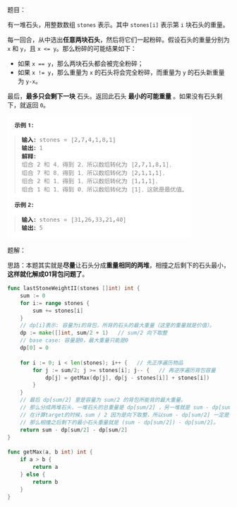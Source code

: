 题目：

有一堆石头，用整数数组 `stones` 表示。其中 `stones[i]` 表示第 `i` 块石头的重量。

每一回合，从中选出**任意两块石头**，然后将它们一起粉碎。假设石头的重量分别为 `x` 和 `y`，且 `x <= y`。那么粉碎的可能结果如下：

- 如果 `x == y`，那么两块石头都会被完全粉碎；
- 如果 `x != y`，那么重量为 `x` 的石头将会完全粉碎，而重量为 `y` 的石头新重量为 `y-x`。

最后，**最多只会剩下一块** 石头。返回此石头 **最小的可能重量** 。如果没有石头剩下，就返回 `0`。

<img src="2.最后一块石头的重量II.assets/image-20231020144528963.png" alt="image-20231020144528963" style="zoom:50%;" />



题解：

思路：本题其实就是**尽量**让石头分成**重量相同的两堆**，相撞之后剩下的石头最小，**这样就化解成01背包问题了**。

```go
func lastStoneWeightII(stones []int) int {
    sum := 0
    for i:= range stones {
        sum += stones[i]
    }
    // dp[i]表示: 容量为i的背包，所背的石头的最大重量（这里的重量就是价值）。
    dp := make([]int, sum/2 + 1)   // sum/2 向下取整
    // base case: 容量是0，最大重量只能是0
    dp[0] = 0

    for i := 0; i < len(stones); i++ {   // 先正序遍历物品
        for j := sum/2; j >= stones[i]; j-- {	// 再逆序遍历背包容量
            dp[j] = getMax(dp[j], dp[j - stones[i]] + stones[i])
        }
    }
    // 最后 dp[sum/2] 里是容量为 sum/2 的背包所能背的最大重量。
    // 那么分成两堆石头，一堆石头的总重量是 dp[sum/2] ，另一堆就是 sum - dp[sum/2]
    // 在计算target的时候，sum / 2 因为是向下取整，所以sum - dp[sum/2] 一定是大于等于dp[sum/2]的。
    // 那么相撞之后剩下的最小石头重量就是 (sum - dp[sum/2]) - dp[sum/2]。
    return sum - dp[sum/2] - dp[sum/2]
}

func getMax(a, b int) int {
    if a > b {
        return a 
    } else {
        return b
    }
}
```

